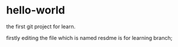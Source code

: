 # hello-world
the first git project for  learn.

firstly editing the file which is named resdme is for learning branch;
